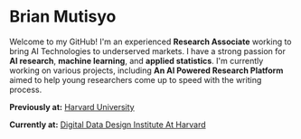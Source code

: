 
# Brian Mutisyo

Welcome to my GitHub! I'm an experienced **Research Associate** working to bring AI Technologies to underserved markets. I have a strong passion for **AI research**, **machine learning**, and **applied statistics**. I'm currently working on various projects, including **An AI Powered Research Platform** aimed to help young researchers come up to speed with the writing process. 

**Previously at:** [Harvard University](https://seas.harvard.edu/)

**Currently at:** [Digital Data Design Institute At Harvard](https://d3.harvard.edu/)


